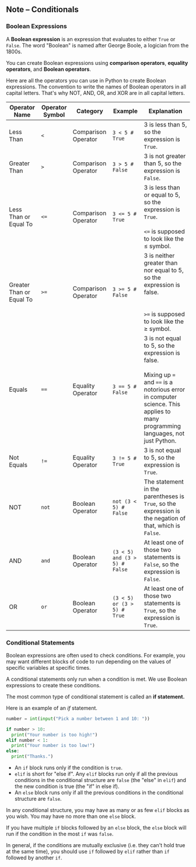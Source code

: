 ## Note – Conditionals

### Boolean Expressions

A **Boolean expression** is an expression that evaluates to either `True` or `False`. The word "Boolean" is named after George Boole, a logician from the 1800s.

You can create Boolean expressions using **comparison operators**, **equality operators**, and **Boolean operators**.

Here are all the operators you can use in Python to create Boolean expressions.  The convention to write the names of Boolean operators in all capital letters. That's why NOT, AND, OR, and XOR are in all capital letters.

| Operator Name | Operator Symbol | Category | Example | Explanation |
| --- | --- | --- | --- | --- |
| Less Than | `<` | Comparison Operator | `3 < 5 # True` | 3 is less than 5, so the expression is `True`. |
| Greater Than | `>` | Comparison Operator | `3 > 5 # False` | 3 is not greater than 5, so the expression is `False`. |
| Less Than or Equal To | `<=` | Comparison Operator | `3 <= 5 # True`	| 3 is less than or equal to 5, so the expression is `True`.<br></br> `<=` is supposed to look like the ≤ symbol. |
| Greater Than or Equal To | `>=` | Comparison Operator | `3 >= 5 # False`	| 3 is neither greater than nor equal to 5, so the expression is false. </br></br><br />`>=` is supposed to look like the ≥ symbol. |
| Equals | `==` | Equality Operator | `3 == 5 # False`	| 3 is not equal to 5, so the expression is false.<br/></br>Mixing up `=` and `==` is a notorious error in computer science. This applies to many programming languages, not just Python. |
| Not Equals | `!=` | Equality Operator | `3 != 5 # True`	| 3 is not equal to 5, so the expression is `True`. |
| NOT | `not` | Boolean Operator | `not (3 < 5) # False`	| The statement in the parentheses is `True`, so the expression is the negation of that, which is `False`. |
| AND | `and` | Boolean Operator | `(3 < 5) and (3 > 5) # False`	| At least one of those two statements is `False`, so the expression is `False`. |
| OR | `or` | Boolean Operator | `(3 < 5) or (3 > 5) # True`	| At least one of those two statements is `True`, so the expression is `True`. |

### Conditional Statements

Boolean expressions are often used to check conditions. For example, you may want different blocks of code to run depending on the values of specific variables at specific times.

A conditional statements only run when a condition is met. We use Boolean expressions to create these conditions.

The most common type of conditional statement is called an **if statement.**

Here is an example of an *if* statement.
```python
number = int(input("Pick a number between 1 and 10: "))

if number > 10:
  print("Your number is too high!")
elif number < 1:
  print("Your number is too low!")
else:
  print("Thanks.")
```
* An `if` block runs only if the condition is `true`. 
* `elif` is short for "else if". Any `elif` blocks run only if all the previous conditions in the conditional structure are `false` (the "else" in `elif`) and the new condition is true (the "if" in else if).
* An `else` block runs only if all the previous conditions in the conditional structure are `false`.

In any conditional structure, you may have as many or as few `elif` blocks as you wish. You may have no more than one `else` block. 

If you have multiple `if` blocks followed by an `else` block, the `else` block will run if the condition in the most `if` was `false`. 

In general, if the conditions are mutually exclusive (i.e. they can't hold true at the same time), you should use `if` followed by `elif` rather than `if` followed by another `if`.


